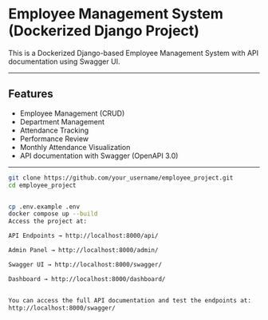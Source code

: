 # Employee Management System (Dockerized Django Project)

This is a Dockerized Django-based Employee Management System with API documentation using Swagger UI.

---

##  Features

- Employee Management (CRUD)
- Department Management
- Attendance Tracking
- Performance Review
- Monthly Attendance Visualization
- API documentation with Swagger (OpenAPI 3.0)

---

```bash
git clone https://github.com/your_username/employee_project.git
cd employee_project


cp .env.example .env
docker compose up --build
Access the project at:

API Endpoints → http://localhost:8000/api/

Admin Panel → http://localhost:8000/admin/

Swagger UI → http://localhost:8000/swagger/

Dashboard → http://localhost:8000/dashboard/


You can access the full API documentation and test the endpoints at:
http://localhost:8000/swagger/